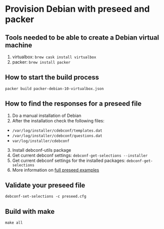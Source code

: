 # Provision Debian with preseed and packer

## Tools needed to be able to create a Debian virtual machine

1. virtualbox: `brew cask install virtualbox`
2. packer: `brew install packer`

## How to start the build process

`packer build packer-debian-10-virtualbox.json`

## How to find the responses for a preseed file

1. Do a manual installation of Debian
2. After the installation check the following files:
* `/var/log/installer/cdebconf/templates.dat`
* `/var/log/installer/cdebconf/questions.dat`
* `var/log/installer/cdebconf`
3. Install debconf-utils package
4. Get current debconf settings: `debconf-get-selections --installer`
5. Get current debconf settings for the installed packages: `debconf-get-selections`
6. More information on [full preseed examples](https://jack.einval.com/debian-preseed/)

## Validate your preseed file

`debconf-set-selections -c preseed.cfg`

## Build with make
`make all`